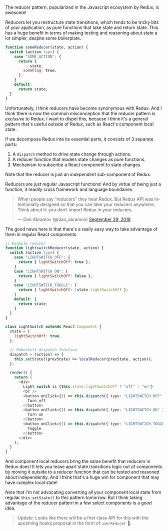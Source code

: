 The reducer pattern, popularized in the Javascript ecosystem by Redux, is
awesome!

Reducers let you restructure state transitions, which tends to be tricky bits of
your application, as pure functions that take state and return state. This has a
huge benefit in terms of making testing and reasoning about state a lot simpler,
despite some boilerplate.

```js
function someReducer(state, action) {
  switch (action.type) {
    case "SOME_ACTION": {
      return {
        ...state,
        someFlag: true,
      };
    }
    default:
      return state;
  }
}
```

Unfortunately, I think reducers have become synonymous with Redux. And I think
there is now the common misconception that the reducer pattern is _exclusive_ to
Redux. I want to dispel this, because I think it's a general pattern that's
useful outside of Redux, such as React's component local state.

If we decompose Redux into its essential parts, it consists of 3 separate parts:

1.  A `dispatch` method to drive state change through actions.
2.  A reducer function that models state changes as pure functions.
3.  Mechanism to subscribe a React component to state changes.

Note that the reducer is just an _independent_ sub-component of Redux.

Reducers are just regular Javascript functions! And by virtue of being just a
function, it readily cross framework and language boundaries.

<blockquote class="twitter-tweet" data-lang="en"><p lang="en" dir="ltr">When people say “reducers” they hear Redux. But Redux API was intentionally designed so that you can take your reducers anywhere. Think about it: you don’t import Redux in your reducers.</p>&mdash; Dan Abramov (@dan_abramov) <a href="https://twitter.com/dan_abramov/status/1046147094099243008?ref_src=twsrc%5Etfw">September 29, 2018</a></blockquote>

The good news here is that there's a really easy way to take advantage of them
in regular React components.

```js
// Example reducer
function lightswitchReducer(state, action) {
  switch (action.type) {
    case "LIGHTSWITCH_OFF": {
      return { lightSwitchOff: true };
    }
    case "LIGHTSWITCH_ON": {
      return { lightSwitchOff: false };
    }
    case "LIGHTSWTICH_TOGGLE": {
      return { lightSwitchOff: !state.lightSwitchOff };
    }
    default: {
      return state;
    }
  }
}

class LightSwitch extends React.Component {
  state = {
    lightSwitchOff: true,
  };

  // Makeshift dispatch function
  dispatch = (action) => {
    this.setState((prevState) => localReducer(prevState, action));
  };

  render() {
    return (
      <div>
        Light switch is {this.state.lightSwitchOff ? "off" : "on"}
        <br />
        <button onClick={() => this.dispatch({ type: "LIGHTSWITCH_OFF" })}>
          Turn off
        </button>
        <button onClick={() => this.dispatch({ type: "LIGHTSWITCH_ON" })}>
          Turn on
        </button>
        <button onClick={() => this.dispatch({ type: "LIGHTSWTICH_TOGGLE" })}>
          Toggle
        </button>
      </div>
    );
  }
}
```

And component local reducers bring the same benefit that reducers in Redux does!
It lets you tease apart state transitions logic out of components by moving it
outside to a reducer function that can be tested and reasoned about
independently. And I think that's a huge win for component that may have complex
local state!

Note that I'm not advocating converting all your component local state from
regular `this.setState()` to this pattern tomorrow. But I think taking advantage
of the reducer pattern in a few select components is a good idea.

> Update: Looks like there will be a first class API for this with the upcoming
> hooks proposal in the form of `userReducer` 🎉.
